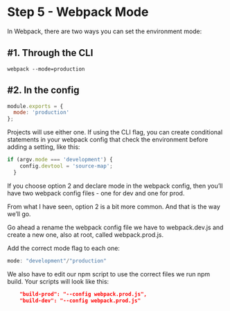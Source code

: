 # Step 5 - Webpack Mode

In Webpack, there are two ways you can set the environment mode:

## #1. Through the CLI

```node
webpack --mode=production
```

## #2. In the config

```javascript
module.exports = {
  mode: 'production'
};
```

Projects will use either one. If using the CLI flag, you can create conditional statements in your webpack config that check the environment before adding a setting, like this:

```javascript
if (argv.mode === 'development') {
    config.devtool = 'source-map';
  }
```

If you choose option 2 and declare mode in the webpack config, then you’ll have two webpack config files - one for dev and one for prod.

From what I have seen, option 2 is a bit more common. And that is the way we’ll go.

Go ahead a rename the webpack config file we have to webpack.dev.js and create a new one, also at root, called webpack.prod.js.

Add the correct mode flag to each one:

```javascript
mode: "development"/"production"
```

We also have to edit our npm script to use the correct files we run npm build. Your scripts will look like this:

```json
    "build-prod": "--config webpack.prod.js",
    "build-dev": "--config webpack.prod.js"
```
